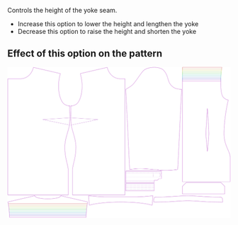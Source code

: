 
Controls the height of the yoke seam.

- Increase this option to lower the height and lengthen the yoke
- Decrease this option to raise the height and shorten the yoke


## Effect of this option on the pattern
![This image shows the effect of this option by superimposing several variants that have a different value for this option](simone_yokeheight_sample.svg "Effect of this option on the pattern")

